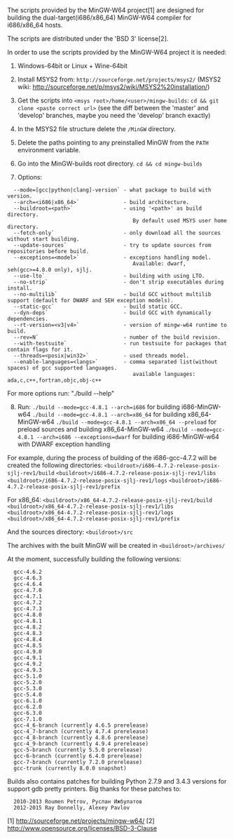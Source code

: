 The scripts provided by the MinGW-W64 project[1] are designed
for building the dual-target(i686/x86_64) MinGW-W64 compiler for i686/x86_64 hosts.

The scripts are distributed under the 'BSD 3' license[2].

In order to use the scripts provided by the MinGW-W64 project it is needed:

1. Windows-64bit or Linux + Wine-64bit

2. Install MSYS2 from:
  `http://sourceforge.net/projects/msys2/`
  (MSYS2 wiki: http://sourceforge.net/p/msys2/wiki/MSYS2%20installation/)

3. Get the scripts into `<msys root>/home/<user>/mingw-builds`:
  `cd && git clone <paste correct url>`
  (see the diff between the 'master' and 'develop' branches, maybe you need
   the 'develop' branch exactly)

4. In the MSYS2 file structure delete the `/MinGW` directory.

5. Delete the paths pointing to any preinstalled MinGW from the `PATH`
  environment variable.

6. Go into the MinGW-builds root directory.
  `cd && cd mingw-builds`

7. Options:
```
  --mode=[gcc|python|clang]-version` - what package to build with version.
  --arch=<i686|x86_64>`              - build architecture.
  --buildroot=<path>`                - using '<path>' as build directory.
                                        By default used MSYS user home directory.
  --fetch-only`                      - only download all the sources without start building.
  --update-sources`                  - try to update sources from repositories before build.
  --exceptions=<model>`              - exceptions handling model.
                                        Available: dwarf, seh(gcc>=4.8.0 only), sjlj.
  --use-lto`                         - building with using LTO.
  --no-strip`                        - don't strip executables during install.
  --no-multilib`                     - build GCC without multilib support (default for DWARF and SEH exception models).
  --static-gcc`                      - build static GCC.
  --dyn-deps`                        - build GCC with dynamically dependencies.
  --rt-version=<v3|v4>`              - version of mingw-w64 runtime to build.
  --rev=N`                           - number of the build revision.
  --with-testsuite`                  - run testsuite for packages that contain flags for it.
  --threads=<posix|win32>`           - used threads model.
  --enable-languages=<langs>`        - comma separated list(without spaces) of gcc supported languages.
                                        available languages: ada,c,c++,fortran,objc,obj-c++
```
  For more options run: "./build --help"

8. Run:
  `./build --mode=gcc-4.8.1 --arch=i686` for building i686-MinGW-w64
  `./build --mode=gcc-4.8.1 --arch=x86_64` for building x86_64-MinGW-w64
  `./build --mode=gcc-4.8.1 --arch=x86_64 --preload` for preload sources and building x86_64-MinGW-w64
  `./build --mode=gcc-4.8.1 --arch=i686 --exceptions=dwarf` for building i686-MinGW-w64 with DWARF exception handling

For example, during the process of building of the i686-gcc-4.7.2 will
  be created the following directories:
  `<buildroot>/i686-4.7.2-release-posix-sjlj-rev1/build`
  `<buildroot>/i686-4.7.2-release-posix-sjlj-rev1/libs`
  `<buildroot>/i686-4.7.2-release-posix-sjlj-rev1/logs`
  `<buildroot>/i686-4.7.2-release-posix-sjlj-rev1/prefix`

For x86_64:
  `<buildroot>/x86_64-4.7.2-release-posix-sjlj-rev1/build`
  `<buildroot>/x86_64-4.7.2-release-posix-sjlj-rev1/libs`
  `<buildroot>/x86_64-4.7.2-release-posix-sjlj-rev1/logs`
  `<buildroot>/x86_64-4.7.2-release-posix-sjlj-rev1/prefix`

And the sources directory:
  `<buildroot>/src`


The archives with the built MinGW will be created in `<buildroot>/archives/`

At the moment, successfully building the following versions:
```
  gcc-4.6.2
  gcc-4.6.3
  gcc-4.6.4
  gcc-4.7.0
  gcc-4.7.1
  gcc-4.7.2
  gcc-4.7.3
  gcc-4.8.0
  gcc-4.8.1
  gcc-4.8.2
  gcc-4.8.3
  gcc-4.8.4
  gcc-4.8.5
  gcc-4.9.0
  gcc-4.9.1
  gcc-4.9.2
  gcc-4.9.3
  gcc-5.1.0
  gcc-5.2.0
  gcc-5.3.0
  gcc-5.4.0
  gcc-6.1.0
  gcc-6.2.0
  gcc-6.3.0
  gcc-7.1.0
  gcc-4_6-branch (currently 4.6.5 prerelease)
  gcc-4_7-branch (currently 4.7.4 prerelease)
  gcc-4_8-branch (currently 4.8.6 prerelease)
  gcc-4_9-branch (currently 4.9.4 prerelease)
  gcc-5-branch (currently 5.5.0 prerelease)
  gcc-6-branch (currently 6.4.0 prerelease)
  gcc-7-branch (currently 7.2.0 prerelease)
  gcc-trunk (currently 8.0.0 snapshot)
```

Builds also contains patches for building Python 2.7.9 and 3.4.3 versions for support gdb pretty printers.
Big thanks for these patches to:
```
  2010-2013 Roumen Petrov, Руслан Ижбулатов
  2012-2015 Ray Donnelly, Alexey Pavlov
```

[1] http://sourceforge.net/projects/mingw-w64/
[2] http://www.opensource.org/licenses/BSD-3-Clause
